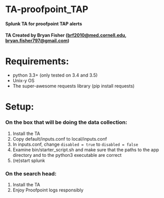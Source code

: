 # TA-proofpoint_TAP
#### Splunk TA for proofpoint TAP alerts
#### TA Created by Bryan Fisher (brf2010@med.cornell.edu, bryan.fisher797@gmail.com)


# Requirements:
- python 3.3+ (only tested on 3.4 and 3.5)
- Unix-y OS
- The super-awesome requests library (pip install requests)


# Setup:
### On the box that will be doing the data collection:
1. Install the TA
2. Copy default/inputs.conf to local/inputs.conf
3. In inputs.conf, change `disabled = true` to `disabled = false`
4. Examine bin/starter_script.sh and make sure that the paths to the app directory and to the python3 executable are correct
5. (re)start splunk
### On the search head:
1. Install the TA
2. Enjoy Proofpoint logs responsibly
